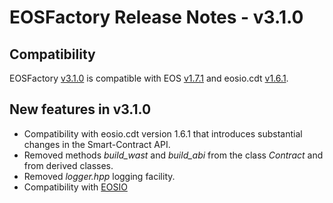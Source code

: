 # EOSFactory Release Notes - v3.1.0

## Compatibility

EOSFactory [v3.1.0](https://github.com/tokenika/eosfactory/releases/tag/v3.1.0) is compatible with EOS [v1.7.1](https://github.com/EOSIO/eos/releases/tag/v1.7.1) and eosio.cdt [v1.6.1](https://github.com/EOSIO/eosio.cdt/releases/tag/v1.6.1).

## New features in v3.1.0
* Compatibility with eosio.cdt version 1.6.1 that introduces substantial changes in the Smart-Contract API.
* Removed methods *build_wast* and *build_abi* from the class *Contract* and from derived classes.
* Removed *logger.hpp* logging facility.
* Compatibility with [EOSIO](https://eosfactory.io/eoside/html/index.html)


